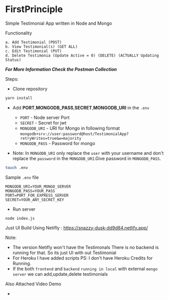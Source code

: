 # FirstPrinciple

Simple Testimonial App written in Node and Mongo

Functionality

    a. Add Testimonial (POST)
    b. View Testimonial(s) (GET ALL)
    c. Edit Testimonial (PUT)
    d. Delete Testimonia (Update Active = 0) (DELETE) (ACTUALLY Updating Status)

*__For More Information Check the Postman Collection__*

Steps:

- Clone repository

```bash
yarn install
```

- Add __PORT__,__MONGODB_PASS__,__SECRET__,__MONGODB_URI__ in the `.env`
  - `PORT` - Node server Port
  - `SECRET` - Secret for jwt
  - `MONGODB_URI` - URI for Mongo in following format `mongodb+srv://user:password@host/TestimonialApp?retryWrites=true&w=majority`
  - `MONGODB_PASS` - Password for mongo

- Note: In `MONGODB_URI` only replace the `user` with your username and don't replace the `password` in the `MONGODB_URI`.Give password in `MONGODB_PASS`.

```bash
touch .env
```

Sample `.env` file

```
MONGODB_URI=YOUR_MONGO_SERVER
MONGODB_PASS=YOUR_PASS
PORT=PORT_FOR_EXPRESS_SERVER
SECRET=YOUR_ANY_SECRET_KEY
```

- Run server

```
node index.js
```

Just UI Build Using Netifly : <https://snazzy-dusk-dd9d84.netlify.app/>

Note:

- The version Netifly won't have the Testimonals There is no backend is running for that. So its just UI with out Testimonial
- For Heroku I have added scripts PS: I don't have Heroku Credits for Running.
- If the both `frontend` and `backend` `running in local` with external `mongo server` we can add,update,delete testimonials

Also Attached Video Demo

- 
